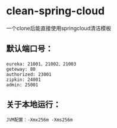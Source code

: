 # clean-spring-cloud

一个clone后能直接使用springcloud清洁模板

## 默认端口号：
    eureka: 21001、21002、21003
    geteway: 80
    authorized: 23001
    zipkin: 24001
    admin: 25001
    
## 关于本地运行：
    JVM配置：-Xmx256m -Xms256m

